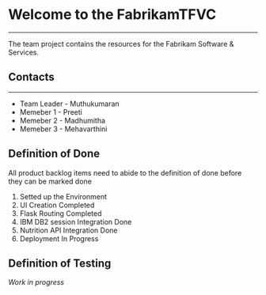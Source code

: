 # Welcome to the FabrikamTFVC
----------
The team project contains the resources for the Fabrikam Software & Services. 

## Contacts
---
* Team Leader - Muthukumaran 
* Memeber 1   - Preeti
* Memeber 2   - Madhumitha
* Memeber 3   - Mehavarthini

## Definition of Done
  All product backlog items need to abide to the definition of done before they can be marked done 
 1. Setted up the Environment
 2. UI Creation Completed
 3. Flask Routing Completed
 4. IBM DB2 session Integration Done
 5. Nutrition API Integration Done
 6. Deployment In Progress
## Definition of Testing
  *Work in progress*
